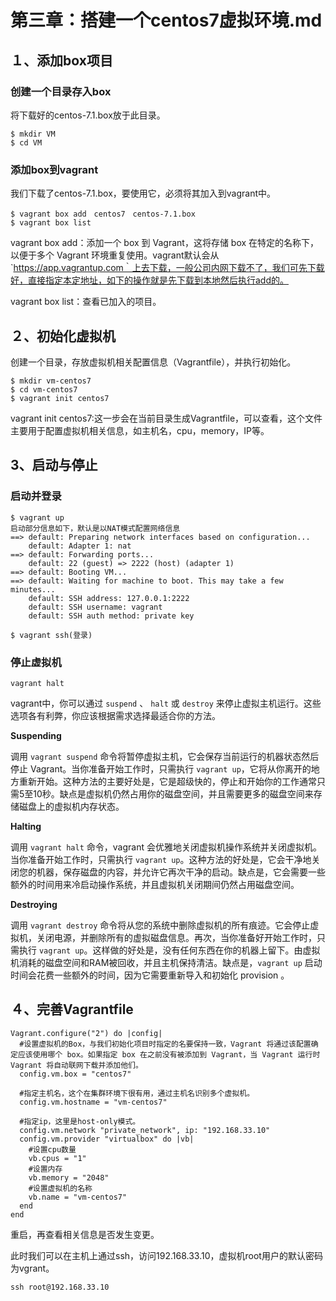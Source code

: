 # 第三章：搭建一个centos7虚拟环境.md

## １、添加box项目

### 创建一个目录存入box  
将下载好的centos-7.1.box放于此目录。
```
$ mkdir VM
$ cd VM
```
### 添加box到vagrant  
我们下载了centos-7.1.box，要使用它，必须将其加入到vagrant中。
```
$ vagrant box add　centos7　centos-7.1.box
$ vagrant box list
```
vagrant box add：添加一个 box 到 Vagrant，这将存储 box 在特定的名称下，以便于多个 Vagrant 环境重复使用。vagrant默认会从`https://app.vagrantup.com｀上去下载，一般公司内网下载不了，我们可先下载好，直接指定本定地址，如下的操作就是先下载到本地然后执行add的。

vagrant box list：查看已加入的项目。

## ２、初始化虚拟机  
创建一个目录，存放虚拟机相关配置信息（Vagrantfile），并执行初始化。  

```
$ mkdir vm-centos7
$ cd vm-centos7
$ vagrant init centos7
```
vagrant init centos7:这一步会在当前目录生成Vagrantfile，可以查看，这个文件主要用于配置虚拟机相关信息，如主机名，cpu，memory，IP等。

## 3、启动与停止  

### 启动并登录
```
$ vagrant up
启动部分信息如下，默认是以NAT模式配置网络信息
==> default: Preparing network interfaces based on configuration...
    default: Adapter 1: nat
==> default: Forwarding ports...
    default: 22 (guest) => 2222 (host) (adapter 1)
==> default: Booting VM...
==> default: Waiting for machine to boot. This may take a few minutes...
    default: SSH address: 127.0.0.1:2222
    default: SSH username: vagrant
    default: SSH auth method: private key

$ vagrant ssh(登录)
```

### 停止虚拟机
```
vagrant halt
```
vagrant中，你可以通过 `suspend` 、 `halt` 或 `destroy` 来停止虚拟主机运行。这些选项各有利弊，你应该根据需求选择最适合你的方法。

**Suspending**

调用 `vagrant suspend` 命令将暂停虚拟主机，它会保存当前运行的机器状态然后停止 Vagrant。当你准备开始工作时，只需执行 `vagrant up`，它将从你离开的地方重新开始。这种方法的主要好处是，它是超级快的，停止和开始你的工作通常只需5至10秒。缺点是虚拟机仍然占用你的磁盘空间，并且需要更多的磁盘空间来存储磁盘上的虚拟机内存状态。

**Halting**

调用 `vagrant halt` 命令，vagrant 会优雅地关闭虚拟机操作系统并关闭虚拟机。当你准备开始工作时，只需执行 `vagrant up`。这种方法的好处是，它会干净地关闭您的机器，保存磁盘的内容，并允许它再次干净的启动。缺点是，它会需要一些额外的时间用来冷启动操作系统，并且虚拟机关闭期间仍然占用磁盘空间。

**Destroying**

调用 `vagrant destroy` 命令将从您的系统中删除虚拟机的所有痕迹。它会停止虚拟机，关闭电源，并删除所有的虚拟磁盘信息。再次，当你准备好开始工作时，只需执行 `vagrant up`。这样做的好处是，没有任何东西在你的机器上留下。由虚拟机消耗的磁盘空间和RAM被回收，并且主机保持清洁。缺点是，`vagrant up` 启动时间会花费一些额外的时间，因为它需要重新导入和初始化 provision 。

## ４、完善Vagrantfile
```
Vagrant.configure("2") do |config|
  #设置虚拟机的Box，与我们初始化项目时指定的名要保持一致，Vagrant 将通过该配置确定应该使用哪个 box。如果指定 box 在之前没有被添加到 Vagrant，当 Vagrant 运行时 Vagrant 将自动联网下载并添加他们。
  config.vm.box = "centos7"

  #指定主机名，这个在集群环境下很有用，通过主机名识别多个虚拟机。
  config.vm.hostname = "vm-centos7"

  #指定ip，这里是host-only模式。
  config.vm.network "private_network", ip: "192.168.33.10"
  config.vm.provider "virtualbox" do |vb|
    #设置cpu数量
    vb.cpus = "1"
    #设置内存
    vb.memory = "2048"
    #设置虚拟机的名称
    vb.name = "vm-centos7"
  end
end
```
重启，再查看相关信息是否发生变更。

此时我们可以在主机上通过ssh，访问192.168.33.10，虚拟机root用户的默认密码为vgrant。
```
ssh root@192.168.33.10
```
